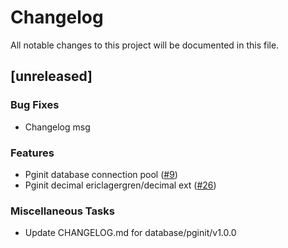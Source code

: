 # Changelog

All notable changes to this project will be documented in this file.

## [unreleased]

### Bug Fixes

- Changelog msg

### Features

- Pginit database connection pool ([#9](https://github.com/orhun/git-cliff/issues/9))
- Pginit decimal ericlagergren/decimal ext ([#26](https://github.com/orhun/git-cliff/issues/26))

### Miscellaneous Tasks

- Update CHANGELOG.md for database/pginit/v1.0.0

<!-- generated by git-cliff -->
